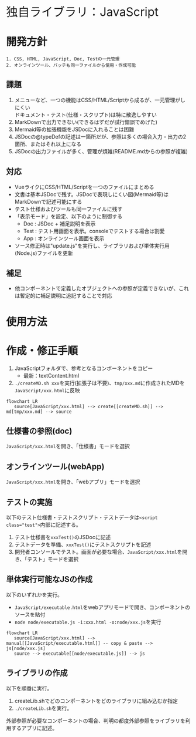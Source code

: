 <p style="font-size:2rem">独自ライブラリ：JavaScript</p>

# 開発方針

    1. CSS, HTML, JavaScript, Doc, Testの一元管理
    2. オンラインツール、バッチも同一ファイルから使用・作成可能

## 課題

1. メニューなど、一つの機能はCSS/HTML/Scriptから成るが、一元管理がしにくい<br>
   ドキュメント・テスト(仕様・スクリプト)は特に散逸しやすい
1. MarkDownで出力できない(できるはずだが試行錯誤でめげた)
1. Mermaid等の拡張機能をJSDocに入れることは困難
1. JSDocの@typeDefの記述は一箇所だが、参照は多くの場合入力・出力の2箇所、またはそれ以上になる
1. JSDocの出力ファイルが多く、管理が煩雑(README.mdからの参照が複雑)

## 対応

- VueライクにCSS/HTML/Scriptを一つのファイルにまとめる
- 文書は基本JSDocで残す。JSDocで表現しにくい図(Mermaid等)はMarkDownで記述可能にする
- テスト仕様およびツールも同一ファイルに残す
- 「表示モード」を設定、以下のように制御する
  - Doc : JSDoc + 補足説明を表示
  - Test : テスト用画面を表示。consoleでテストする場合は割愛
  - App : オンラインツール画面を表示
- ソース修正時は"update.js"を実行し、ライブラリおよび単体実行用(Node.js)ファイルを更新

## 補足

- 他コンポーネントで定義したオブジェクトへの参照が定義できないが、これは暫定的に補足説明に追記することで対応


# 使用方法

# 作成・修正手順

1. JavaScriptフォルダで、参考となるコンポーネントをコピー
   - 最新：textContent.html
1. `./createMD.sh xxx`を実行(拡張子は不要)、`tmp/xxx.md`に作成されたMDを`JavaScript/xxx.html`に反映

```mermaid
flowchart LR
   source[JavaScript/xxx.html] --> create[[createMD.sh]] --> md[tmp/xxx.md] --> source

```

## 仕様書の参照(doc)

`JavaScript/xxx.html`を開き、「仕様書」モードを選択

## オンラインツール(webApp)

`JavaScript/xxx.html`を開き、「webアプリ」モードを選択

## テストの実施

以下のテスト仕様書・テストスクリプト・テストデータは`<script class="test">`内部に記述する。

1. テスト仕様書を`xxxTest()`のJSDocに記述
1. テストデータを準備、`xxxTest()`にテストスクリプトを記述
1. 開発者コンソールでテスト。画面が必要な場合、`JavaScript/xxx.html`を開き、「テスト」モードを選択

## 単体実行可能なJSの作成

以下のいずれかを実行。

- `JavaScript/executable.html`をwebアプリモードで開き、コンポーネントのソースを貼付
- `node node/executable.js -i:xxx.html -o:node/xxx.js`を実行

```mermaid
flowchart LR
   source[JavaScript/xxx.html] --> manual[[JavaScript/executable.html]] -- copy & paste --> js[node/xxx.js]
   source --> executable[[node/executable.js]] --> js
```

## ライブラリの作成

以下を順番に実行。

1. createLib.shでどのコンポーネントをどのライブラリに組み込むか指定
1. `./createLib.sh`を実行。

外部参照が必要なコンポーネントの場合、判明の都度外部参照をライブラリを利用するアプリに記述。